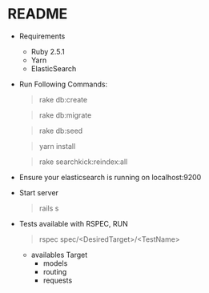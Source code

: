 # README

* Requirements
  - Ruby 2.5.1
  - Yarn
  - ElasticSearch

* Run Following Commands:

  > rake db:create
  
  > rake db:migrate
  
  > rake db:seed
  
  > yarn install
  
  > rake searchkick:reindex:all

* Ensure your elasticsearch is running on localhost:9200

* Start server 
  > rails s

* Tests available with RSPEC, RUN
  > rspec spec/\<DesiredTarget\>/\<TestName\>

  - availables Target
    - models
    - routing
    - requests
